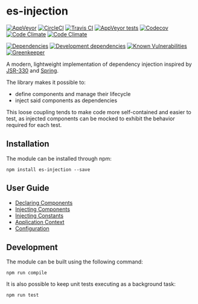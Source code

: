 # es-injection

[![AppVeyor](https://img.shields.io/appveyor/ci/rraziel/es-injection/master.svg?label=Win32&style=flat)](https://ci.appveyor.com/project/rraziel/es-injection)
[![CircleCI](https://img.shields.io/circleci/project/github/rraziel/es-injection/master.svg?label=MacOS&style=flat)](https://circleci.com/gh/rraziel/es-injection)
[![Travis CI](https://img.shields.io/travis/rraziel/es-injection/master.svg?label=Linux&style=flat)](https://travis-ci.org/rraziel/es-injection)
[![AppVeyor tests](https://img.shields.io/appveyor/tests/rraziel/es-injection/master.svg?label=Tests&style=flat)](https://ci.appveyor.com/project/rraziel/es-injection/build/tests)
[![Codecov](https://img.shields.io/codecov/c/github/rraziel/es-injection.svg?label=Coverage&style=flat)](https://codecov.io/gh/rraziel/es-injection)
[![Code Climate](https://img.shields.io/codeclimate/maintainability/rraziel/es-injection.svg?label=Maintainability&style=flat)](https://codeclimate.com/github/rraziel/es-injection)
[![Code Climate](https://img.shields.io/codeclimate/issues/rraziel/es-injection.svg?label=Code%20Issues&style=flat)](https://codeclimate.com/github/rraziel/es-injection/issues)

[![Dependencies](https://img.shields.io/david/rraziel/es-injection.svg?label=Dependencies&style=flat)](https://david-dm.org/rraziel/es-injection)
[![Development dependencies](https://img.shields.io/david/dev/rraziel/es-injection.svg?label=Dev%20Dependencies&style=flat)](https://david-dm.org/rraziel/es-injection?type=dev)
[![Known Vulnerabilities](https://snyk.io/test/github/rraziel/es-injection/badge.svg)](https://snyk.io/test/github/rraziel/es-injection)
[![Greenkeeper](https://badges.greenkeeper.io/rraziel/es-injection.svg)](https://greenkeeper.io/)

A modern, lightweight implementation of dependency injection inspired by [JSR-330](https://jcp.org/en/jsr/detail?id=330) and [Spring](https://docs.spring.io/spring-boot/docs/current/reference/html/using-boot-spring-beans-and-dependency-injection.html).

The library makes it possible to:

- define components and manage their lifecycle
- inject said components as dependencies

This loose coupling tends to make code more self-contained and easier to test, as injected components can be mocked to exhibit the behavior required for each test.

## Installation

The module can be installed through npm:

```
npm install es-injection --save
```

## User Guide

* [Declaring Components](doc/component-declaration.md)
* [Injecting Components](doc/component-injection.md)
* [Injecting Constants](doc/constant-injection.md)
* [Application Context](doc/application-context.md)
* [Configuration](doc/configuration.md)

## Development

The module can be built using the following command:

```
npm run compile
```

It is also possible to keep unit tests executing as a background task:

```
npm run test
```
